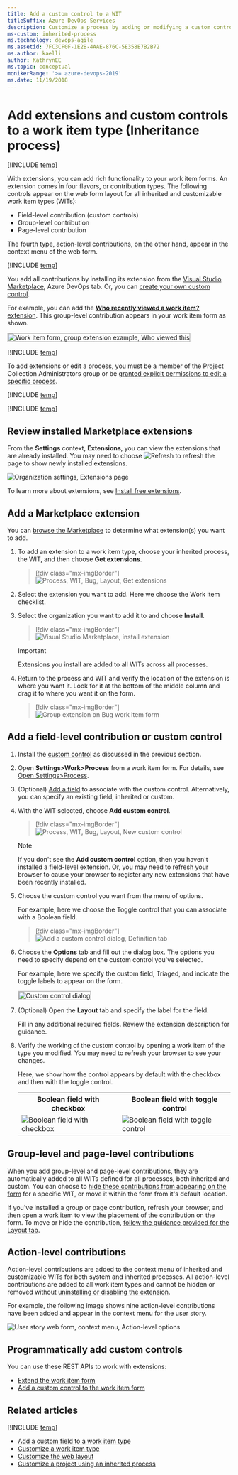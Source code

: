 ```yaml
---
title: Add a custom control to a WIT 
titleSuffix: Azure DevOps Services
description: Customize a process by adding or modifying a custom control for work item type when working in Azure DevOps Services
ms-custom: inherited-process
ms.technology: devops-agile
ms.assetid: 7FC3CF0F-1E2B-4AAE-876C-5E358E7B2B72
ms.author: kaelli
author: KathrynEE
ms.topic: conceptual
monikerRange: '>= azure-devops-2019'
ms.date: 11/19/2018
---
```


# Add extensions and custom controls to a work item type (Inheritance process)

[!INCLUDE [temp](../../../boards/includes/version-vsts-plus-azdevserver-2019.md)]

With extensions, you can add rich functionality to your work item forms. An extension comes in four flavors, or contribution types. The following controls appear on the web form layout for all inherited and customizable work item types (WITs):

- Field-level contribution (custom controls)
- Group-level contribution
- Page-level contribution

The fourth type, action-level contributions, on the other hand, appear in the context menu of the web form.

[!INCLUDE [temp](../includes/note-on-prem-link.md)]

You add all contributions by installing its extension from the [Visual Studio Marketplace](https://marketplace.visualstudio.com/azuredevops), Azure DevOps tab. Or, you can [create your own custom control](../../../extend/get-started/node.md).

For example, you can add the [**Who recently viewed a work item?** extension](https://marketplace.visualstudio.com/items?itemName=mmanela.vsts-workitem-recentlyviewed). This group-level contribution appears in your work item form as shown.

<img src="media/process/custom-controls-group-extension-example-who-recently-viewed.png" alt="Work item form, group extension example, Who viewed this" style="border: 2px solid #C3C3C3;" />

[!INCLUDE [temp](../includes/process-prerequisites.md)]

To add extensions or edit a process, you must be a member of the Project Collection Administrators group or be [granted explicit permissions to edit a specific process](../../../organizations/security/set-permissions-access-work-tracking.md#process-permissions).

[!INCLUDE [temp](../includes/open-process-admin-context-ts.md)]

[!INCLUDE [temp](../includes/automatic-update-project.md)]

## Review installed Marketplace extensions

From the **Settings** context, **Extensions**, you can view the extensions that are already installed. You may need to choose ![Refresh](media/process/custom-controls-refresh_extensions.png) to refresh the page to show newly installed extensions.

![Organization settings, Extensions page](media/process/custom-controls-extensions-admin-page-ts.png)

To learn more about extensions, see [Install free extensions](../../../marketplace/install-extension.md).

<a id="add-extension"> </a>

## Add a Marketplace extension

You can [browse the Marketplace](https://marketplace.visualstudio.com/search?term=control%20group%20tab%20page&target=vsts&category=Plan%20and%20track&hosting=cloud&sortBy=Relevance) to determine what extension(s) you want to add.

1.  To add an extension to a work item type, choose your inherited process, the WIT, and then choose **Get extensions**.

    > [!div class="mx-imgBorder"]  
    > ![Process, WIT, Bug, Layout, Get extensions](media/process/cprocess-choose-extensions.png)

1.  Select the extension you want to add. Here we choose the Work item checklist.

1.  Select the organization you want to add it to and choose **Install**.

    > [!div class="mx-imgBorder"]  
    > ![Visual Studio Marketplace, install extension](media/process/cprocess-install-extension.png)

    > [!IMPORTANT]  
    > Extensions you install are added to all WITs across all processes.

1.  Return to the process and WIT and verify the location of the extension is where you want it. Look for it at the bottom of the middle column and drag it to where you want it on the form.

    > [!div class="mx-imgBorder"]  
    > ![Group extension on Bug work item form](media/process/cpfield-add-checklist-extension.png)

<a id="add-field-control"></a>

## Add a field-level contribution or custom control

1.  Install the [custom control](#add-extension) as discussed in the previous section.

1.  Open **Settings>Work>Process** from a work item form. For details, see [Open Settings>Process](add-custom-wit.md#open-process-wit).

1.  (Optional) [Add a field](customize-process-field.md#add-custom-field) to associate with the custom control. Alternatively, you can specify an existing field, inherited or custom.

1.  With the WIT selected, choose **Add custom control**.

    > [!div class="mx-imgBorder"]  
    > ![Process, WIT, Bug, Layout, New custom control](media/process/cpcontrols-add-custom-control.png)

    > [!NOTE]  
    > If you don't see the **Add custom control** option, then you haven't installed a field-level extension. Or, you may need to refresh your browser to cause your browser to register any new extensions that have been recently installed.

1.  Choose the custom control you want from the menu of options.

    For example, here we choose the Toggle control that you can associate with a Boolean field.

    > [!div class="mx-imgBorder"]  
    > ![Add a  custom control dialog, Definition tab](media/process/custom-control-add-field-level-control-to-bug.png)

1.  Choose the **Options** tab and fill out the dialog box. The options you need to specify depend on the custom control you've selected.

    For example, here we specify the custom field, Triaged, and indicate the toggle labels to appear on the form.

    <img src="media/process/custom-control-add-field-level-control-to-bug-options-tab.png" alt="Custom control dialog" style="border: 2px solid #C3C3C3;" />

1.  (Optional) Open the **Layout** tab and specify the label for the field.

    Fill in any additional required fields. Review the extension description for guidance.

1.  Verify the working of the custom control by opening a work item of the type you modified. You may need to refresh your browser to see your changes.

    Here, we show how the control appears by default with the checkbox and then with the toggle control.

    <table>
    <tr><th>Boolean field with checkbox</th>
    <th>Boolean field with toggle control</th></tr>
    <tr><td><img src="media/process/boolean-checkbox.png" alt="Boolean field with checkbox"/></td>
    <td><img src="media/process/boolean-toggle.png" alt="Boolean field with toggle control"/></td>
    </tr>
    </table>

## Group-level and page-level contributions

When you add group-level and page-level contributions, they are automatically added to all WITs defined for all processes, both inherited and custom. You can choose to [hide these contributions from appearing on the form](customize-process-field.md#show-hide-field) for a specific WIT, or move it within the form from it's default location.

If you've installed a group or page contribution, refresh your browser, and then open a work item to view the placement of the contribution on the form. To move or hide the contribution, [follow the guidance provided for the Layout tab](customize-process-form.md).

## Action-level contributions

Action-level contributions are added to the context menu of inherited and customizable WITs for both system and inherited processes. All action-level contributions are added to all work item types and cannot be hidden or removed without [uninstalling or disabling the extension](../../../marketplace/uninstall-disable-vsts-extensions.md).

For example, the following image shows nine action-level contributions have been added and appear in the context menu for the user story.

![User story web form, context menu, Action-level options](media/process/custom-control-web-form-user-story-action-level-menu-options.png)

<a id="process-rest-api"> </a>

## Programmatically add custom controls

You can use these REST APIs to work with extensions:

- [Extend the work item form](../../../extend/develop/add-workitem-extension.md)
- [Add a custom control to the work item form](../../../extend/develop/custom-control.md)

## Related articles

[!INCLUDE [temp](../includes/note-audit-log-support-process.md)]

- [Add a custom field to a work item type](customize-process-field.md)
- [Customize a work item type](customize-process-wit.md)
- [Customize the web layout](customize-process-form.md)
- [Customize a project using an inherited process](customize-process.md)
